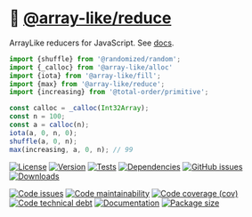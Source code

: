 :bowl_with_spoon: [@array-like/reduce](https://array-like.github.io/reduce)
==

ArrayLike reducers for JavaScript.
See [docs](https://array-like.github.io/reduce/index.html).

```js
import {shuffle} from '@randomized/random';
import {_calloc} from '@array-like/alloc'
import {iota} from '@array-like/fill';
import {max} from '@array-like/reduce';
import {increasing} from '@total-order/primitive';

const calloc = _calloc(Int32Array);
const n = 100;
const a = calloc(n);
iota(a, 0, n, 0);
shuffle(a, 0, n);
max(increasing, a, 0, n); // 99
```

[![License](https://img.shields.io/github/license/array-like/reduce.svg)](https://raw.githubusercontent.com/array-like/reduce/main/LICENSE)
[![Version](https://img.shields.io/npm/v/@array-like/reduce.svg)](https://www.npmjs.org/package/@array-like/reduce)
[![Tests](https://img.shields.io/github/actions/workflow/status/array-like/reduce/ci.yml?branch=main&event=push&label=tests)](https://github.com/array-like/reduce/actions/workflows/ci.yml?query=branch:main)
[![Dependencies](https://img.shields.io/librariesio/github/array-like/reduce.svg)](https://github.com/array-like/reduce/network/dependencies)
[![GitHub issues](https://img.shields.io/github/issues/array-like/reduce.svg)](https://github.com/array-like/reduce/issues)
[![Downloads](https://img.shields.io/npm/dm/@array-like/reduce.svg)](https://www.npmjs.org/package/@array-like/reduce)

[![Code issues](https://img.shields.io/codeclimate/issues/array-like/reduce.svg)](https://codeclimate.com/github/array-like/reduce/issues)
[![Code maintainability](https://img.shields.io/codeclimate/maintainability/array-like/reduce.svg)](https://codeclimate.com/github/array-like/reduce/trends/churn)
[![Code coverage (cov)](https://img.shields.io/codecov/c/gh/array-like/reduce/main.svg)](https://codecov.io/gh/array-like/reduce)
[![Code technical debt](https://img.shields.io/codeclimate/tech-debt/array-like/reduce.svg)](https://codeclimate.com/github/array-like/reduce/trends/technical_debt)
[![Documentation](https://array-like.github.io/reduce/badge.svg)](https://array-like.github.io/reduce/source.html)
[![Package size](https://img.shields.io/bundlephobia/minzip/@array-like/reduce)](https://bundlephobia.com/result?p=@array-like/reduce)
